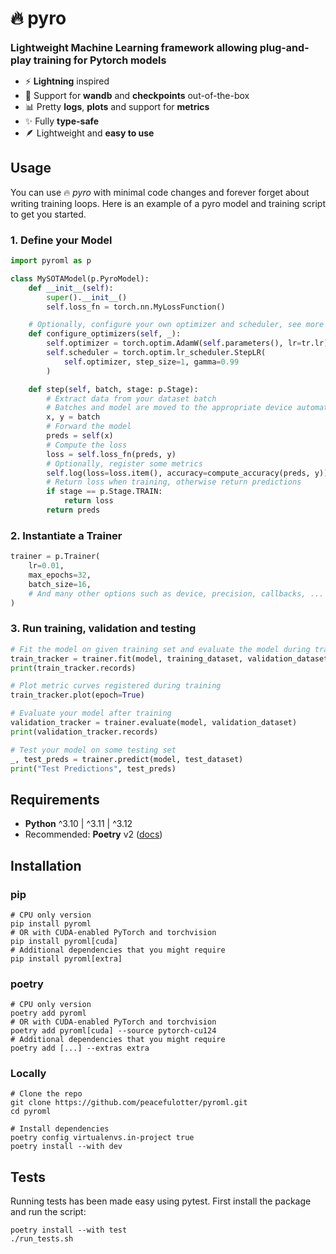 # 🔥 pyro

<b style='font-size:16px'>Lightweight Machine Learning framework allowing plug-and-play training for Pytorch models</b>

-   ⚡ <b>Lightning</b> inspired
-   💾 Support for <b>wandb</b> and <b>checkpoints</b> out-of-the-box
-   📊 Pretty <b>logs</b>, <b>plots</b> and support for <b>metrics</b>
-   ✨ Fully <b>type-safe</b>
-   🪶 Lightweight and <b>easy to use</b>

## Usage

You can use 🔥 *pyro* with minimal code changes and forever forget about writing training loops. Here is an example of a pyro model and training script to get you started. 

### 1. Define your **Model**

```py
import pyroml as p

class MySOTAModel(p.PyroModel):
    def __init__(self):
        super().__init__()
        self.loss_fn = torch.nn.MyLossFunction()

    # Optionally, configure your own optimizer and scheduler, see more in the docs
    def configure_optimizers(self, _):
        self.optimizer = torch.optim.AdamW(self.parameters(), lr=tr.lr)
        self.scheduler = torch.optim.lr_scheduler.StepLR(
            self.optimizer, step_size=1, gamma=0.99
        )

    def step(self, batch, stage: p.Stage):
        # Extract data from your dataset batch
        # Batches and model are moved to the appropriate device automatically
        x, y = batch
        # Forward the model
        preds = self(x)
        # Compute the loss
        loss = self.loss_fn(preds, y)
        # Optionally, register some metrics
        self.log(loss=loss.item(), accuracy=compute_accuracy(preds, y))
        # Return loss when training, otherwise return predictions
        if stage == p.Stage.TRAIN:
            return loss
        return preds    

```

### 2. Instantiate a **Trainer**
```py
trainer = p.Trainer(
    lr=0.01,
    max_epochs=32,
    batch_size=16,
    # And many other options such as device, precision, callbacks, ...
)
```

### 3. Run **training**, **validation** and **testing**

```py
# Fit the model on given training set and evaluate the model during training  
train_tracker = trainer.fit(model, training_dataset, validation_dataset)
print(train_tracker.records)

# Plot metric curves registered during training 
train_tracker.plot(epoch=True)

# Evaluate your model after training
validation_tracker = trainer.evaluate(model, validation_dataset)
print(validation_tracker.records)

# Test your model on some testing set
_, test_preds = trainer.predict(model, test_dataset)
print("Test Predictions", test_preds)
```

## Requirements

- **Python** ^3.10  | ^3.11 | ^3.12
- Recommended: **Poetry** v2 ([docs](https://python-poetry.org/docs/))

## Installation

### pip
```properties
# CPU only version
pip install pyroml 
# OR with CUDA-enabled PyTorch and torchvision
pip install pyroml[cuda]
# Additional dependencies that you might require
pip install pyroml[extra] 
```

### poetry
```properties
# CPU only version
poetry add pyroml 
# OR with CUDA-enabled PyTorch and torchvision
poetry add pyroml[cuda] --source pytorch-cu124 
# Additional dependencies that you might require
poetry add [...] --extras extra
```

### Locally

```properties
# Clone the repo
git clone https://github.com/peacefulotter/pyroml.git
cd pyroml

# Install dependencies
poetry config virtualenvs.in-project true  
poetry install --with dev
```

## Tests

Running tests has been made easy using pytest. First install the package and run the script:
```properties
poetry install --with test
./run_tests.sh
```
